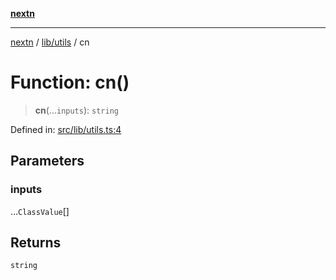 [**nextn**](../../../README.md)

***

[nextn](../../../modules.md) / [lib/utils](../README.md) / cn

# Function: cn()

> **cn**(...`inputs`): `string`

Defined in: [src/lib/utils.ts:4](https://github.com/Dicommunitas/ThreeJS_Terminal_3D/blob/c2331e405b00973e4f5e87258cdaf1d7c733b058/src/lib/utils.ts#L4)

## Parameters

### inputs

...`ClassValue`[]

## Returns

`string`
